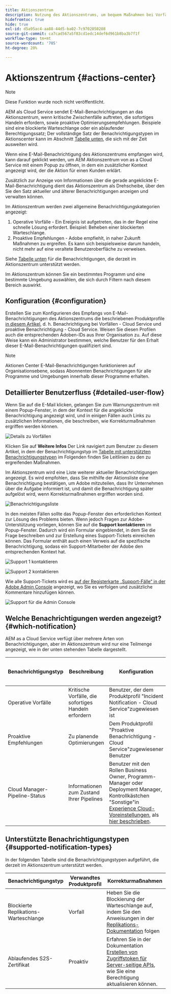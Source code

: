 ```yaml
---
title: Aktionszentrum
description: Nutzung des Aktionszentrums, um bequem Maßnahmen bei Vorfällen und anderen wichtigen Informationen zu ergreifen
hidefromtoc: true
hide: true
exl-id: d5a95ac4-aa88-44d5-ba02-7c9702050208
source-git-commit: ca7cad567a5f83cd1edc14def6d961b8ba3b7f1f
workflow-type: tm+mt
source-wordcount: '705'
ht-degree: 20%

---
```


# Aktionszentrum {#actions-center}

>[!NOTE]
>Diese Funktion wurde noch nicht veröffentlicht.

AEM als Cloud Service sendet E-Mail-Benachrichtigungen an das Aktionszentrum, wenn kritische Zwischenfälle auftreten, die sofortiges Handeln erfordern, sowie proaktive Optimierungsempfehlungen. Beispiele sind eine blockierte Warteschlange oder ein ablaufender Berechtigungssatz; Der vollständige Satz der Benachrichtigungstypen im Aktionscenter kann im Abschnitt [Tabelle unten](#supported-notification-types), die sich mit der Zeit ausweiten wird.

Wenn eine E-Mail-Benachrichtigung des Aktionszentrums empfangen wird, kann darauf geklickt werden, um AEM Aktionszentrum von as a Cloud Service mit einem Popup zu öffnen, in dem ein zusätzlicher Kontext angezeigt wird, der die Aktion für einen Kunden erklärt.

Zusätzlich zur Anzeige von Informationen über die gerade angeklickte E-Mail-Benachrichtigung dient das Aktionszentrum als Drehscheibe, über den Sie den Satz aktueller und älterer Benachrichtigungen anzeigen und verwalten können. <!-- It can be accessed directly at the url TBD (Alexandru: I'm intentionally keeping it TBD for now so customers don't find it) -->

Im Aktionszentrum werden zwei allgemeine Benachrichtigungskategorien angezeigt:

1. Operative Vorfälle - Ein Ereignis ist aufgetreten, das in der Regel eine schnelle Lösung erfordert. Beispiel: Beheben einer blockierten Warteschlange.
1. Proaktive Empfehlungen - Adobe empfiehlt, in naher Zukunft Maßnahmen zu ergreifen. Es kann sich beispielsweise darum handeln, nicht mehr auf eine veraltete Benutzeroberfläche zu verweisen.

Siehe [Tabelle unten](#supported-notification-types) für die Benachrichtigungen, die derzeit im Aktionszentrum unterstützt werden.

Im Aktionszentrum können Sie ein bestimmtes Programm und eine bestimmte Umgebung auswählen, die sich durch Filtern nach diesem Bereich auswirkt.

## Konfiguration {#configuration}

Erstellen Sie zum Konfigurieren des Empfangs von E-Mail-Benachrichtigungen des Aktionszentrums die beschriebenen Produktprofile [in diesem Artikel](/help/journey-onboarding/notification-profiles.md), d. h. Benachrichtigung bei Vorfällen - Cloud Service und proaktive Benachrichtigung - Cloud Service. Weisen Sie diesen Profilen auch die entsprechenden Adoben-IDs aus Ihrer Organisation zu. Auf diese Weise kann ein Administrator bestimmen, welche Benutzer für den Erhalt dieser E-Mail-Benachrichtigungen qualifiziert sind.

>[!NOTE]
>Aktionen Center E-Mail-Benachrichtigungen funktionieren auf Organisationsebene, sodass Abonnenten Benachrichtigungen für alle Programme und Umgebungen innerhalb dieser Programme erhalten.

## Detaillierter Benutzerfluss {#detailed-user-flow}

Wenn Sie auf die E-Mail klicken, gelangen Sie zum Warnungszentrum mit einem Popup-Fenster, in dem der Kontext für die angeklickte Benachrichtigung angezeigt wird, und in einigen Fällen auch Links zu zusätzlichen Informationen, die beschreiben, wie Korrekturmaßnahmen ergriffen werden können.

![Details zu Vorfällen](/help/operations/assets/incident-details.png)

Klicken Sie auf **Weitere Infos** Der Link navigiert zum Benutzer zu diesem Artikel, in dem der Benachrichtigungstyp im [Tabelle mit unterstützten Benachrichtigungstypen](#supported-notification-types) im Folgenden finden Sie Leitlinien zu den zu ergreifenden Maßnahmen.

Im Aktionszentrum wird eine Liste weiterer aktueller Benachrichtigungen angezeigt. Es wird empfohlen, dass Sie mithilfe der Aktionsliste eine Benachrichtigung bestätigen, um Adobe mitzuteilen, dass Ihr Unternehmen über die Aufgabe informiert ist, und damit die Benachrichtigung später aufgelöst wird, wenn Korrekturmaßnahmen ergriffen worden sind.

![Benachrichtigungsliste](/help/operations/assets/notification-list.png)

In den meisten Fällen sollte das Popup-Fenster den erforderlichen Kontext zur Lösung des Problems bieten. Wenn jedoch Fragen zur Adobe-Unterstützung vorliegen, können Sie auf die **Support kontaktieren** im Popup-Fenster. Dadurch wird ein Formular eingeblendet, in dem Sie die Frage beschreiben und zur Erstellung eines Support-Tickets einreichen können. Das Formular enthält auch einen Verweis auf die spezifische Benachrichtigung, sodass ein Support-Mitarbeiter der Adobe den entsprechenden Kontext hat.

![Support 1 kontaktieren](/help/operations/assets/contact-support1.png)

![Support 2 kontaktieren](/help/operations/assets/contact-support2.png)

Wie alle Support-Tickets wird es [auf der Registerkarte „Support-Fälle“ in der Adobe Admin Console](https://helpx.adobe.com/de/enterprise/using/support-for-enterprise.html) angezeigt, wo Sie es verfolgen und zusätzliche Kommentare hinzufügen können.

![Support für die Admin Console](/help/operations/assets/admin-console-support.png)

## Welche Benachrichtigungen werden angezeigt? {#which-notification}

AEM as a Cloud Service verfügt über mehrere Arten von Benachrichtigungen, aber im Aktionszentrum wird nur eine Teilmenge angezeigt, wie in der unten stehenden Tabelle dargestellt.

| Benachrichtigungstyp | Beschreibung | Konfiguration | Wird im Warnhinweis-Center angezeigt |
|---|---|---|---|
| Operative Vorfälle | Kritische Vorfälle, die sofortiges Handeln erfordern | Benutzer, der dem Produktprofil &quot;Incident Notification - Cloud Service&quot;zugewiesen ist | X |
| Proaktive Empfehlungen | Zu planende Optimierungen | Dem Produktprofil &quot;Proaktive Benachrichtigung - Cloud Service&quot;zugewiesener Benutzer | X |
| Cloud Manager-Pipeline-Status | Informationen zum Zustand Ihrer Pipelines | Benutzer mit den Rollen Business Owner, Programm-Manager oder Deployment Manager, Kontrollkästchen &quot;Sonstige&quot;in [Experience Cloud-Voreinstellungen](https://experience.adobe.com/preferences), als [hier beschrieben](/help/implementing/cloud-manager/notifications.md). |  |

## Unterstützte Benachrichtigungstypen {#supported-notification-types}

In der folgenden Tabelle sind die Benachrichtigungstypen aufgeführt, die derzeit im Aktionszentrum unterstützt werden.

| Benachrichtigungstyp | Verwandtes Produktprofil | Korrekturmaßnahmen |
|---|---|---|
| Blockierte Replikations-Warteschlange | Vorfall | Heben Sie die Blockierung der Warteschlange auf, indem Sie den Anweisungen in der [Replikations-Dokumentation](/help/operations/replication.md#troubleshooting) folgen |
| Ablaufendes S2S-Zertifikat | Proaktiv | Erfahren Sie in der Dokumentation [Erstellen von Zugriffstoken für Server-seitige APIs](/help/implementing/developing/introduction/generating-access-tokens-for-server-side-apis.md#refresh-credentials), wie Sie eine Berechtigung aktualisieren können. |

